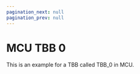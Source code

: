 ```yaml
---
pagination_next: null
pagination_prev: null
---
```


# MCU TBB 0

This is an example for a TBB called TBB_0 in MCU.
